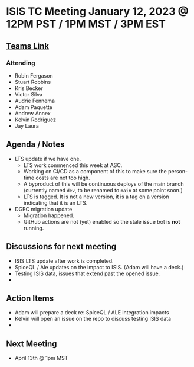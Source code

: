 # ISIS TC Meeting January 12, 2023 @ 12PM PST / 1PM MST / 3PM EST

## [Teams Link](https://teams.microsoft.com/dl/launcher/launcher.html?url=%2f_%23%2fl%2fmeetup-join%2f19%3ameeting_YWRkZjdiMGUtZWJlOC00OWMzLThlMTItZTk0Y2MyM2E1MWE0%40thread.v2%2f0%3fcontext%3d%257b%2522Tid%2522%253a%25220693b5ba-4b18-4d7b-9341-f32f400a5494%2522%252c%2522Oid%2522%253a%2522c27c6e98-e45a-45ff-aea5-7f10d6fe67c1%2522%257d%26anon%3dtrue&type=meetup-join&deeplinkId=e54b3969-3c7f-4efb-9cad-ee99cf639f86&directDl=true&msLaunch=true&enableMobilePage=true&suppressPrompt=true)

### Attending
- Robin Fergason
- Stuart Robbins
- Kris Becker
- Victor Silva
- Audrie Fennema
- Adam Paquette
- Andrew Annex
- Kelvin Rodriguez
- Jay Laura

## Agenda / Notes
- LTS update if we have one.
  - LTS work commenced this week at ASC.
  - Working on CI/CD as a component of this to make sure the person-time costs are not too high.
  - A byproduct of this will be continuous deploys of the main branch (currently named `dev`, to be renamed to `main` at some point soon.)
  - LTS is tagged. It is not a new version, it is a tag on a version indicating that it is an LTS.
- DGEC migration update
  - Migration happened. 
  - GitHub actions are not (yet) enabled so the stale issue bot is **not** running.

## Discussions for next meeting
- ISIS LTS update after work is completed.
- SpiceQL / Ale updates on the impact to ISIS. (Adam will have a deck.)
- Testing ISIS data, issues that extend past the opened issue.
- 
## Action Items
- Adam will prepare a deck re: SpiceQL / ALE integration impacts
- Kelvin will open an issue on the repo to discuss testing ISIS data
- 

## Next Meeting
- April 13th @ 1pm MST
